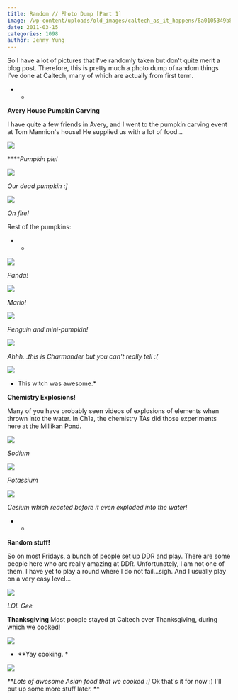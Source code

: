 ```yaml
---
title: Random // Photo Dump [Part 1]
image: /wp-content/uploads/old_images/caltech_as_it_happens/6a0105349b8251970b014e86b3bb14970d.jpg
date: 2011-03-15
categories: 1098
author: Jenny Yung
---
```


So I have a lot of pictures that I've randomly taken but don't quite merit a blog post. Therefore, this is pretty much a photo dump of random things I've done at Caltech, many of which are actually from first term.


* *


**Avery House Pumpkin Carving**


I have quite a few friends in Avery, and I went to the pumpkin carving event at Tom Mannion's house! He supplied us with a lot of food...

[![](https://4.bp.blogspot.com/_lSY_-cBq12M/TNjxO6GPDwI/AAAAAAAAA1Y/lLfd-kR9t-g/s320/69070_444674836541_666791541_5854184_5014190_n.jpg)](https://4.bp.blogspot.com/_lSY_-cBq12M/TNjxO6GPDwI/AAAAAAAAA1Y/lLfd-kR9t-g/s1600/69070_444674836541_666791541_5854184_5014190_n.jpg)

*****Pumpkin pie!*

[![](https://2.bp.blogspot.com/_lSY_-cBq12M/TNjxpKKqIBI/AAAAAAAAA1c/Jhez4HrSrCw/s320/74295_444675046541_666791541_5854199_678897_n.jpg)](https://2.bp.blogspot.com/_lSY_-cBq12M/TNjxpKKqIBI/AAAAAAAAA1c/Jhez4HrSrCw/s1600/74295_444675046541_666791541_5854199_678897_n.jpg)

*Our dead pumpkin :]*

[![](https://1.bp.blogspot.com/_lSY_-cBq12M/TNjxy4j6DSI/AAAAAAAAA1g/l-1VRn7al-Q/s320/72421_444675106541_666791541_5854202_7800560_n.jpg)](https://1.bp.blogspot.com/_lSY_-cBq12M/TNjxy4j6DSI/AAAAAAAAA1g/l-1VRn7al-Q/s1600/72421_444675106541_666791541_5854202_7800560_n.jpg)

*On fire!*

Rest of the pumpkins:

* *

[![](https://3.bp.blogspot.com/_lSY_-cBq12M/TNjyN-IgeUI/AAAAAAAAA1k/kftMGGN2Pps/s320/33663_444674976541_666791541_5854193_1628497_n.jpg)](https://3.bp.blogspot.com/_lSY_-cBq12M/TNjyN-IgeUI/AAAAAAAAA1k/kftMGGN2Pps/s1600/33663_444674976541_666791541_5854193_1628497_n.jpg)

*Panda!*

[![](https://4.bp.blogspot.com/_lSY_-cBq12M/TNjyOIdxw5I/AAAAAAAAA1o/ubGvk10dyzc/s320/71532_444674986541_666791541_5854194_3235138_n.jpg)](https://4.bp.blogspot.com/_lSY_-cBq12M/TNjyOIdxw5I/AAAAAAAAA1o/ubGvk10dyzc/s1600/71532_444674986541_666791541_5854194_3235138_n.jpg)

*Mario!*

[![](https://4.bp.blogspot.com/_lSY_-cBq12M/TNjyOnj2g0I/AAAAAAAAA1s/JCACg2qvggo/s320/73526_444675076541_666791541_5854201_5373472_n.jpg)](https://4.bp.blogspot.com/_lSY_-cBq12M/TNjyOnj2g0I/AAAAAAAAA1s/JCACg2qvggo/s1600/73526_444675076541_666791541_5854201_5373472_n.jpg)

*Penguin and mini-pumpkin!*

[![](https://4.bp.blogspot.com/_lSY_-cBq12M/TNjyPsTIr6I/AAAAAAAAA1w/6IENpRwvES8/s320/74859_444674961541_666791541_5854192_8351349_n.jpg)](https://4.bp.blogspot.com/_lSY_-cBq12M/TNjyPsTIr6I/AAAAAAAAA1w/6IENpRwvES8/s1600/74859_444674961541_666791541_5854192_8351349_n.jpg)

*Ahhh...this is Charmander but you can't really tell :(*

[![](https://3.bp.blogspot.com/_lSY_-cBq12M/TNjyP14n4QI/AAAAAAAAA10/DQxVlCyd5aU/s320/75747_444674996541_666791541_5854195_3189300_n.jpg)](https://3.bp.blogspot.com/_lSY_-cBq12M/TNjyP14n4QI/AAAAAAAAA10/DQxVlCyd5aU/s1600/75747_444674996541_666791541_5854195_3189300_n.jpg)

* This witch was awesome.*


**Chemistry Explosions!**


Many of you have probably seen videos of explosions of elements when thrown into the water. In Ch1a, the chemistry TAs did those experiments here at the Millikan Pond.



[![](https://4.bp.blogspot.com/_lSY_-cBq12M/TNjzKG0FXEI/AAAAAAAAA14/Hz3ZGbLXnag/s320/006+%25282%2529.JPG)](https://4.bp.blogspot.com/_lSY_-cBq12M/TNjzKG0FXEI/AAAAAAAAA14/Hz3ZGbLXnag/s1600/006+%25282%2529.JPG)

*Sodium*

[![](https://4.bp.blogspot.com/_lSY_-cBq12M/TNjzXT8vzmI/AAAAAAAAA18/9neSAKJJlt0/s320/008+%25282%2529.JPG)](https://4.bp.blogspot.com/_lSY_-cBq12M/TNjzXT8vzmI/AAAAAAAAA18/9neSAKJJlt0/s1600/008+%25282%2529.JPG)

*Potassium*

[![](https://3.bp.blogspot.com/_lSY_-cBq12M/TNjziBxv3vI/AAAAAAAAA2A/HdfXMuf_XG0/s320/011+%25282%2529.JPG)](https://3.bp.blogspot.com/_lSY_-cBq12M/TNjziBxv3vI/AAAAAAAAA2A/HdfXMuf_XG0/s1600/011+%25282%2529.JPG)

*Cesium which reacted before it even exploded into the water!*

* *


**Random stuff!**


So on most Fridays, a bunch of people set up DDR and play. There are some people here who are really amazing at DDR. Unfortunately, I am not one of them. I have yet to play a round where I do not fail...sigh. And I usually play on a very easy level...

[![](https://2.bp.blogspot.com/_lSY_-cBq12M/TNj07pkwLhI/AAAAAAAAA2Q/hzP1C-lW2OU/s320/023.JPG)](https://2.bp.blogspot.com/_lSY_-cBq12M/TNj07pkwLhI/AAAAAAAAA2Q/hzP1C-lW2OU/s1600/023.JPG)

*LOL Gee*

**Thanksgiving**
Most people stayed at Caltech over Thanksgiving, during which we cooked!

*[![](https://3.bp.blogspot.com/_lSY_-cBq12M/TPziqbo87zI/AAAAAAAAA44/D9vUMcSSVHQ/s320/024.JPG)](https://3.bp.blogspot.com/_lSY_-cBq12M/TPziqbo87zI/AAAAAAAAA44/D9vUMcSSVHQ/s1600/024.JPG)*

* **Yay cooking. *

*[![](https://2.bp.blogspot.com/_lSY_-cBq12M/TPzirbygINI/AAAAAAAAA48/VpmyB_u5QjY/s320/025.JPG)](https://2.bp.blogspot.com/_lSY_-cBq12M/TPzirbygINI/AAAAAAAAA48/VpmyB_u5QjY/s1600/025.JPG)*

***Lots of awesome Asian food that we cooked :]*
Ok that's it for now :) I'll put up some more stuff later. **

